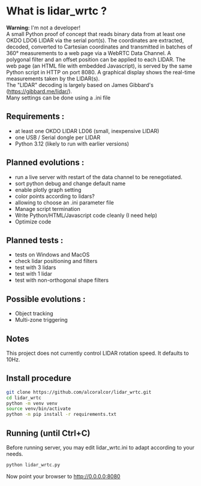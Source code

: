 # What is lidar_wrtc ?  
**Warning:** I'm not a developer!  
A small Python proof of concept that reads binary data from at least one OKDO LDO6 LIDAR via the serial port(s).
The coordinates are extracted, decoded, converted to Cartesian coordinates and transmitted in batches of 360° measurements to a web page via a WebRTC Data Channel.
A polygonal filter and an offset position can be applied to each LIDAR.
The web page (an HTML file with embedded Javascript), is served by the same Python script in HTTP on port 8080. A graphical display shows the real-time measurements taken by the LIDAR(s).  
The "LIDAR" decoding is largely based on James Gibbard's (https://gibbard.me/lidar/).  
Many settings can be done using a .ini file

## Requirements :
- at least one OKDO LIDAR LD06 (small, inexpensive LIDAR)
- one USB / Serial dongle per LIDAR
- Python 3.12 (likely to run with earlier versions)
  
## Planned evolutions :
- run a live server with restart of the data channel to be renegotiated.
- sort python debug and change default name
- enable plotly graph setting
- color points according to lidars?
- allowing to choose an .ini parameter file
- Manage script termination
- Write Python/HTML/Javascript code cleanly (I need help)
- Optimize code


## Planned tests :
- tests on Windows and MacOS
- check lidar positioning and filters
- test with 3 lidars
- test with 1 lidar
- test with non-orthogonal shape filters

## Possible evolutions :
- Object tracking
- Multi-zone triggering

## Notes  
This project does not currently control LIDAR rotation speed. It defaults to 10Hz.

## Install procedure  
```bash
git clone https://github.com/alcoralcor/lidar_wrtc.git
cd lidar_wrtc
python -m venv venv
source venv/bin/activate
python -m pip install -r requirements.txt
```

## Running (until Ctrl+C)
Before running server, you may edit lidar_wrtc.ini to adapt according to your needs.
  
```bash
python lidar_wrtc.py
```
Now point your browser to http://0.0.0.0:8080 
